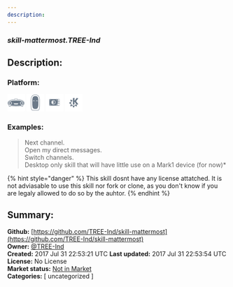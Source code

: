 ```yaml
---
description: 
---
```


### _skill-mattermost.TREE-Ind_  
## Description:  
  
  
  
### Platform:  
 ![Mark I](../.gitbook/assets/mark-1-icon.png)  ![Mark II](../.gitbook/assets/mark-2-icon.png)  ![Picroft](../.gitbook/assets/picroft-icon.png)  ![plasmoid](../.gitbook/assets/kde.png)   
### Examples:  
> Next channel.  
> Open my direct messages.  
> Switch channels.  
> Desktop only skill that will have little use on a Mark1 device (for now)*  
>   
  
{% hint style="danger" %}
This skill dosnt have any license attatched. It is not adviasable to use this skill nor fork or clone, as you don't know if you are legaly allowed to do so by the auhtor.
{% endhint %}
  
## Summary:  
**Github:** [https://github.com/TREE-Ind/skill-mattermost](https://github.com/TREE-Ind/skill-mattermost)  
**Owner:** [@TREE-Ind](https://github.com/TREE-Ind)  
**Created:** 2017 Jul 31 22:53:21 UTC  **Last updated:** 2017 Jul 31 22:53:54 UTC  
**License:** No License  
**Market status:** [Not in Market](https://market.mycroft.ai/skill/)  
**Categories:** [ uncategorized ]   
